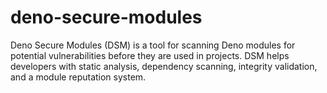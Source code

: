 # deno-secure-modules
Deno Secure Modules (DSM) is a tool for scanning Deno modules for potential vulnerabilities before they are used in projects. DSM helps developers with static analysis, dependency scanning, integrity validation, and a module reputation system.

